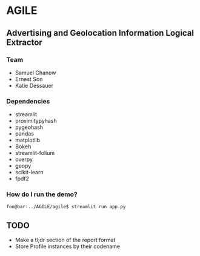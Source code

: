 # AGILE

## Advertising and Geolocation Information Logical Extractor

### Team

- Samuel Chanow
- Ernest Son
- Katie Dessauer

### Dependencies

- streamlit
- proximitypyhash
- pygeohash
- pandas
- matplotlib
- Bokeh
- streamlit-folium
- overpy
- geopy
- scikit-learn
- fpdf2

### How do I run the demo?

```console
foo@bar:../AGILE/agile$ streamlit run app.py
```

## TODO

- Make a tl;dr section of the report format
- Store Profile instances by their codename

